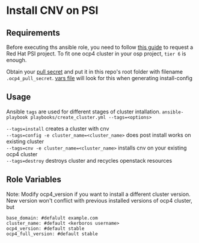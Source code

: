 Install CNV on PSI
=========

Requirements
------------
Before executing ths ansible role, you need to follow [this guide](https://docs.engineering.redhat.com/display/HSSP/PnT+Resource+Request+Workflow+including+PSI) to request a Red Hat PSI project. To fit one ocp4 cluster in your osp project, `tier 6` is enough. 

Obtain your [pull secret](https://cloud.redhat.com/openshift/install/pull-secret) and put it in this repo's root folder with filename `.ocp4_pull_secret`. [vars file](https://github.com/mali-chainzee/OpenShift-Provisioner/tree/master/roles/ocp4/vars) will look for this when generating install-config

Usage
------------
Ansible `tags` are used for different stages of cluster intallation. 
`ansible-playbook playbooks/create_cluster.yml --tags=<options>` 

`--tags=install` creates a cluster with cnv<br/>
`--tags=config -e cluster_name=<cluster_name>` does post install works on existing cluster<br/>
`--tags=cnv -e cluster_name=<cluster_name>` installs cnv on your existing ocp4 cluster<br/>
`--tags=destroy` destroys cluster and recycles openstack resources<br/>

Role Variables
--------------
Note: Modify ocp4_version if you want to install a different cluster version. New version won't conflict with previous installed versions of ocp4 cluster, but  
```
base_domain: #defalult example.com
cluster_name: #default <kerboros username>
ocp4_version: #default stable
ocp4_full_version: #default stable
```

